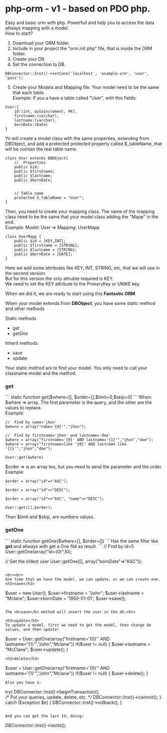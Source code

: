 # php-orm - v1 - based on PDO php.
Easy and basic orm with php. Powerfull and help you to access the data allways mapping with a model.
<br>
How to start?<br>
1) Download your ORM folder.<br>
2) Include in your project the "orm.init.php" file, that is inside the ORM folder.<br>
3) Create your DB.<br>
4) Set the connection to DB. 
```
DBConnector::Inst()->setConn('localhost', 'example-orm', 'user', 'pass');
```
5) Create your Models and Mapping file. Your model need to be the same that each table.<br>
Example:
If you a have a table called "User", with this fields:
```
User:{
	id:(int, autoincrement, PK),
	firstname:(varchar),
	lastname:(varchar),
	bornDate:(Date)
}
```

Yo will create a model class with the same properties, extending from DBObject, and add a protected protected property called $_tableName, that will be cointan the real table name.
```
class User extends DBObject{
	//	Properties
	public $id;
	public $firstname;
	public $lastname;
	public $bornDate;


    // Table name
    protected $_tableName = "User";  
}
```
Then, you need to create your mapping class. The name of the mapping class need to be the same that your model class adding the "Mapp" in the end.<br>
Example: Model: User 	=> Mapping: UserMapp
```
class UserMapp {
	public $id = [KEY,INT];
	public $firstname = [STRING];
	public $lastname = [STRING];
	public $bornDate = [DATE];
}
```
Here we add some attributes like KEY, INT, STRING, etc, that we will use in the second version.<br>
But for this version the only attrubte required is KEY.<br>
We need to set the KEY attribute to the PrimaryKey or UNIKE key.<br>

When we did it, we are ready to start using this <b>Fantastic ORM</b>
<br>

When your model extends from <b>DBObject</b>, you have some static method and other methods<br>
<div>Static methods</div>
<ul>
	<li>get</li>
	<li>getOne</li>
</ul>
<div>Inherit methods</div>
<ul>
	<li>save</li>
	<li>update</li>
</ul>
Your static method are to find your model. You only need to call your classname model and the method.<br>

<h3>get</h3>
```
static function get($where=[], $order=[],$limit=0,$skip=0)
```
When:<br>
$where => array. The first parameter is the query, and the other are the values to replace.
<br>Example:<br>

```
//	Find by name='jhon'
$where = array("name='{0}'","jhon");

//	Find by firstname='jhon' and lastname='doe'
$where = array("firstname='{0}' AND lastname='{1}'","jhon","doe");
$where = array("firstname=like '{0}' AND lastname like '{1}'","jhon","doe");

User::get($where)
```
$order => is an array too, but you need to send the parameter and the order.
<br>Example:<br>
```
$order = array("id"=>"ASC");

$order = array("id"=>"DESC");

$order = array("id"=>"ASC", "name"=>"DESC");

User::get([],$order);
```
Then $limit and $skip, are numbers values.<br>
<h3>getOne</h3>
```
static function getOne($where=[], $order=[])
```
Has the same filter like <b>get</b> and allways with get a One fild as result.
```
//	Find by id=5
User::getOne(array("id={0}",5));

//	Get the oldest user
User::getOne([], array("bornDate"=>"ASC"));

```

<br><br>
One time that we have the model, we can update, or we can create one.
<h3>save</h3>
```
$user = new User();
$user->firstname = "John";
$user->lastname = "Mclane";
$user->bornDate = '1950-01-01';
$user->save();
``` 

The <b>save</b> method will insert the user in the db.<br>

<h3>update</h3>
To update a model, first we need to get the model, then change de values, and then update!
```
$user = User::getOne(array("firstname='{0}'' AND lastname='{1}'","John","Mclane"))
if($user != null)
{
	$user->lastname = "McClane";
	$user->update();
}
``` 
<h3>delete</h3>
```
$user = User::getOne(array("firstname='{0}'' AND lastname='{1}'","John","Mclane"))
if($user != null)
{
	$user->delete();
}
``` 
Also you have a:
```
try{
	DBConnector::Inst()->beginTransaction();	
	/*
		Put your queries, update, delete, etc.
	*/
	DBConnector::Inst()->commit();
}
catch (Exception $e) {
	DBConnector::Inst()->rollback();
}
```

And you can get the last Id, doing:
```
DBConnector::Inst()->lastId();
```